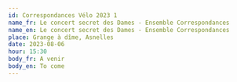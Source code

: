 ```yaml
---
id: Correspondances Vélo 2023 1
name_fr: Le concert secret des Dames - Ensemble Correspondances
name_en: Le concert secret des Dames - Ensemble Correspondances
place: Grange à dîme, Asnelles
date: 2023-08-06
hour: 15:30
body_fr: A venir
body_en: To come
---
```

